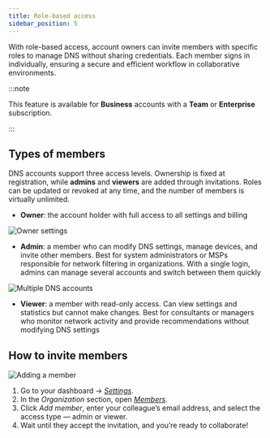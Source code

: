 ```yaml
---
title: Role-based access
sidebar_position: 5
---
```


With role-based access, account owners can invite members with specific roles to manage DNS without sharing credentials. Each member signs in individually, ensuring a secure and efficient workflow in collaborative environments.

:::note

This feature is available for **Business** accounts with a **Team** or **Enterprise** subscription.

:::

## Types of members

DNS accounts support three access levels. Ownership is fixed at registration, while **admins** and **viewers** are added through invitations. Roles can be updated or revoked at any time, and the number of members is virtually unlimited.

- **Owner**: the account holder with full access to all settings and billing

![Owner settings](https://cdn.adtidy.org/content/release_notes/dns/v2-16/settings_en.png)

- **Admin**: a member who can modify DNS settings, manage devices, and invite other members. Best for system administrators or MSPs responsible for network filtering in organizations. With a single login, admins can manage several accounts and switch between them quickly

![Multiple DNS accounts](https://cdn.adtidy.org/content/release_notes/dns/v2-16/dns_acc_en.png)

- **Viewer**: a member with read-only access. Can view settings and statistics but cannot make changes. Best for consultants or managers who monitor network activity and provide recommendations without modifying DNS settings

## How to invite members

![Adding a member](https://cdn.adtidy.org/content/release_notes/dns/v2-16/members_en.png)

1. Go to your dashboard → [*Settings*](https://adguard-dns.io/dashboard/settings/).
2. In the *Organization* section, open [*Members*](https://adguard-dns.io/dashboard/account/members).
3. Click *Add member*, enter your colleague’s email address, and select the access type — admin or viewer.
4. Wait until they accept the invitation, and you’re ready to collaborate!
